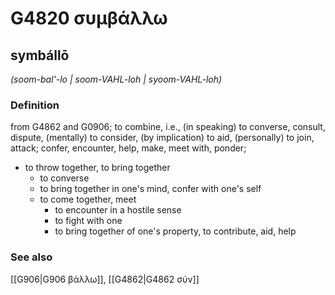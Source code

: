 # G4820 συμβάλλω

## symbállō

_(soom-bal'-lo | soom-VAHL-loh | syoom-VAHL-loh)_

### Definition

from G4862 and G0906; to combine, i.e., (in speaking) to converse, consult, dispute, (mentally) to consider, (by implication) to aid, (personally) to join, attack; confer, encounter, help, make, meet with, ponder; 

- to throw together, to bring together
  - to converse
  - to bring together in one's mind, confer with one's self
  - to come together, meet
    - to encounter in a hostile sense
    - to fight with one
    - to bring together of one's property, to contribute, aid, help

### See also

[[G906|G906 βάλλω]], [[G4862|G4862 σύν]]
